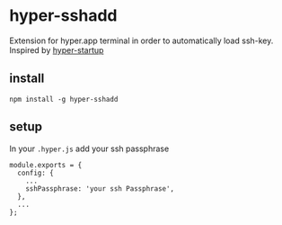 # hyper-sshadd

Extension for hyper.app terminal in order to automatically load ssh-key. Inspired by [hyper-startup](https://github.com/curz46/hyper-startup)

## install

```
npm install -g hyper-sshadd

```

## setup

In your `.hyper.js` add your ssh passphrase
```
module.exports = {
  config: {
  	...
    sshPassphrase: 'your ssh Passphrase',
  },
  ...
};

```
